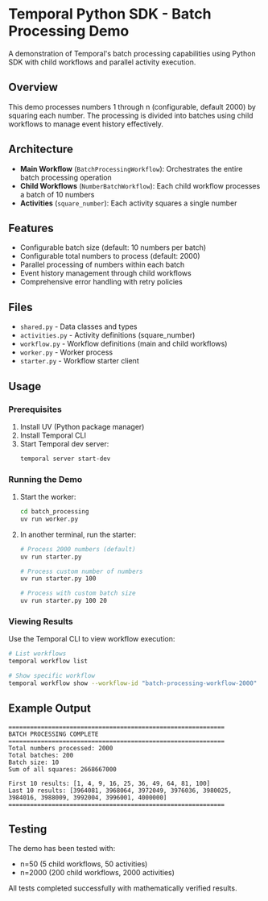 # Temporal Python SDK - Batch Processing Demo

A demonstration of Temporal's batch processing capabilities using Python SDK with child workflows and parallel activity execution.

## Overview

This demo processes numbers 1 through n (configurable, default 2000) by squaring each number. The processing is divided into batches using child workflows to manage event history effectively.

## Architecture

- **Main Workflow** (`BatchProcessingWorkflow`): Orchestrates the entire batch processing operation
- **Child Workflows** (`NumberBatchWorkflow`): Each child workflow processes a batch of 10 numbers
- **Activities** (`square_number`): Each activity squares a single number

## Features

- Configurable batch size (default: 10 numbers per batch)
- Configurable total numbers to process (default: 2000)
- Parallel processing of numbers within each batch
- Event history management through child workflows
- Comprehensive error handling with retry policies

## Files

- `shared.py` - Data classes and types
- `activities.py` - Activity definitions (square_number)
- `workflow.py` - Workflow definitions (main and child workflows)
- `worker.py` - Worker process
- `starter.py` - Workflow starter client

## Usage

### Prerequisites

1. Install UV (Python package manager)
2. Install Temporal CLI
3. Start Temporal dev server:
   ```bash
   temporal server start-dev
   ```

### Running the Demo

1. Start the worker:
   ```bash
   cd batch_processing
   uv run worker.py
   ```

2. In another terminal, run the starter:
   ```bash
   # Process 2000 numbers (default)
   uv run starter.py

   # Process custom number of numbers
   uv run starter.py 100

   # Process with custom batch size
   uv run starter.py 100 20
   ```

### Viewing Results

Use the Temporal CLI to view workflow execution:

```bash
# List workflows
temporal workflow list

# Show specific workflow
temporal workflow show --workflow-id "batch-processing-workflow-2000"
```

## Example Output

```
============================================================
BATCH PROCESSING COMPLETE
============================================================
Total numbers processed: 2000
Total batches: 200
Batch size: 10
Sum of all squares: 2668667000

First 10 results: [1, 4, 9, 16, 25, 36, 49, 64, 81, 100]
Last 10 results: [3964081, 3968064, 3972049, 3976036, 3980025, 3984016, 3988009, 3992004, 3996001, 4000000]
============================================================
```

## Testing

The demo has been tested with:
- n=50 (5 child workflows, 50 activities)
- n=2000 (200 child workflows, 2000 activities)

All tests completed successfully with mathematically verified results.
